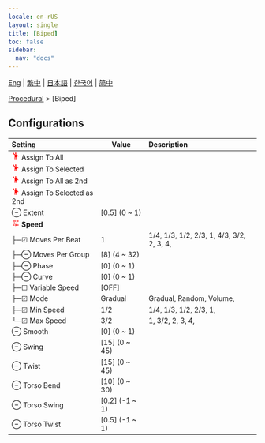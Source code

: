 ```yaml
---
locale: en-rUS
layout: single
title: [Biped]
toc: false
sidebar:
  nav: "docs"
---
```

[Eng](/dancexr/menu/2025.5/motion/biped) | [繁中](/tw/dancexr/menu/2025.5/motion/biped) | [日本語](/jp/dancexr/menu/2025.5/motion/biped) | [한국어](/kr/dancexr/menu/2025.5/motion/biped) | [简中](/zh/dancexr/menu/2025.5/motion/biped)

[Procedural](../menu#Procedural) > [Biped]

## Configurations

| Setting | Value | Description |
| :--- | --- | :--- |
| <img src="/images/icon/ic_motion.png" alt="motion icon"/> Assign To All || 
| <img src="/images/icon/ic_motion.png" alt="motion icon"/> Assign To Selected || 
| <img src="/images/icon/ic_motion.png" alt="motion icon"/> Assign To All as 2nd || 
| <img src="/images/icon/ic_motion.png" alt="motion icon"/> Assign To Selected as 2nd || 
| ⊖ Extent | [0.5] (0 ~ 1) | 
| <img src="/images/icon/ic_tune.png" alt="tune icon"/> **Speed** | | 
| ├─☑ Moves Per Beat | 1 | 1/4, 1/3, 1/2, 2/3, 1, 4/3, 3/2, 2, 3, 4, 
| ├─⊖ Moves Per Group | [8] (4 ~ 32) | 
| ├─⊖ Phase | [0] (0 ~ 1) | 
| ├─⊖ Curve | [0] (0 ~ 1) | 
| ├─☐ Variable Speed | [OFF] | 
| ├─☑ Mode | Gradual | Gradual, Random, Volume, 
| ├─☑ Min Speed | 1/2 | 1/4, 1/3, 1/2, 2/3, 1, 
| └─☑ Max Speed | 3/2 | 1, 3/2, 2, 3, 4, 
| ⊖ Smooth | [0] (0 ~ 1) | 
| ⊖ Swing | [15] (0 ~ 45) | 
| ⊖ Twist | [15] (0 ~ 45) | 
| ⊖ Torso Bend | [10] (0 ~ 30) | 
| ⊖ Torso Swing | [0.2] (-1 ~ 1) | 
| ⊖ Torso Twist | [0.5] (-1 ~ 1) | 
